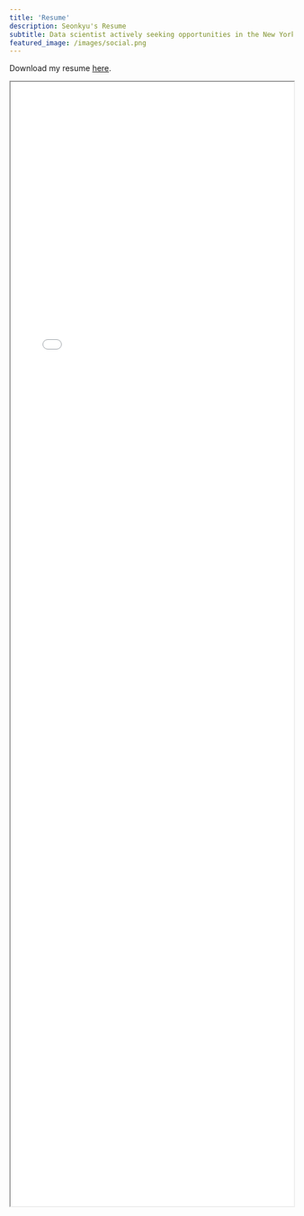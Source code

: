 ```yaml
---
title: 'Resume'
description: Seonkyu's Resume
subtitle: Data scientist actively seeking opportunities in the New York Metropolitan area.
featured_image: /images/social.png
---
```

Download my resume [here](https://drive.google.com/file/d/1GoEuYVw0ALy2oAOrll9Gb1hmF6CUMJ61/view).
<iframe width="100%" height="2000" src="/pdf/Resume.pdf">
